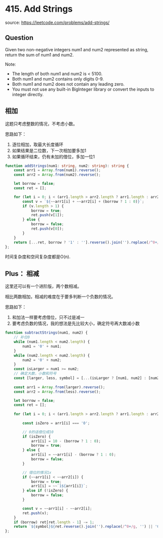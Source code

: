 # 415. Add Strings

source: <https://leetcode.com/problems/add-strings/>

## Question

Given two non-negative integers num1 and num2 represented as string, return the sum of num1 and num2.

Note:

- The length of both num1 and num2 is < 5100.
- Both num1 and num2 contains only digits 0-9.
- Both num1 and num2 does not contain any leading zero.
- You must not use any built-in BigInteger library or convert the inputs to integer directly.

## 相加

这题只考虑整数的情况，不考虑小数。

思路如下：

1. 逐位相加，取最大长度循环
2. 如果结果是二位数，下一次相加要多加1
3. 如果循环结束，仍有未加的借位，多加一位1

```ts
function addStrings(num1: string, num2: string): string {
    const arr1 = Array.from(num1).reverse();
    const arr2 = Array.from(num2).reverse();

    let borrow = false;
    const ret = [];

    for (let i = 0; i < (arr1.length > arr2.length ? arr1.length : arr2.length); i++) {
        const v = `${~~arr1[i] + ~~arr2[i] + (borrow ? 1 : 0)}`;
        if (v.length > 1) {
            borrow = true;
            ret.push(v[1]);
        } else {
            borrow = false;
            ret.push(v[0]);
        }
    }
    return [...ret, borrow ? '1' : ''].reverse().join('').replace(/^0+/g, '') || '0';
};
```

时间复杂度和空间复杂度都是O(n).

## Plus： 相减

这里还可以有一个进阶版，两个数相减。

相比两数相加，相减的难度在于要多判断一个负数的情况。

思路如下：

1. 和加法一样要考虑借位，只不过是减一
2. 要考虑负数的情况，我的想法是先比较大小，确定符号再大数减小数

```ts
function subtractStrings(num1, num2) {
    // 补位0
    while (num1.length < num2.length) {
        num1 = '0' + num1;
    }
    while (num2.length < num2.length) {
        num2 = '0' + num2;
    }
    const isLarger = num1 >= num2;
    // 确定大数，小数和符号
    const [larger, less, symbol] = [...(isLarger ? [num1, num2] : [num2, num1]), isLarger ? '' : '-'];
    
    const arr1 = Array.from(larger).reverse();
    const arr2 = Array.from(less).reverse();

    let borrow = false;
    const ret = [];
    
    for (let i = 0; i < (arr1.length > arr2.length ? arr1.length : arr2.length); i++) {
        
        const isZero = arr1[i] === '0';

        // 0的话借位成10
        if (isZero) {
            arr1[i] = 10 - (borrow ? 1 : 0);
            borrow = true;
        } else {
            arr1[i] = ~~arr1[i] - (borrow ? 1 : 0);
            borrow = false;
        }

        // 借位的情况1x
        if (~~arr1[i] < ~~arr2[i]) {
            borrow = true;
            arr1[i] = ~~`1${arr1[i]}`;
        } else if (!isZero) {
            borrow = false;
        }

        const v = ~~arr1[i] - ~~arr2[i];
        ret.push(v);
    }
    if (borrow) ret[ret.length - 1] -= 1;
    return `${symbol}${ret.reverse().join('').replace(/^0+/g, '') || '0'}`;
};
```
